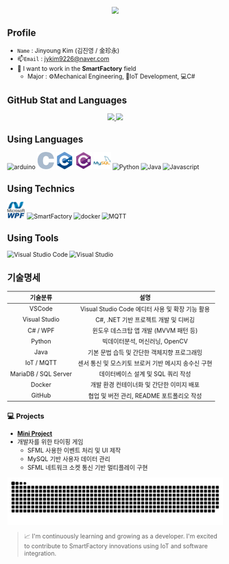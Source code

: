 <p align='center'>
  <a href="https://github.com/jiny00ng">
    <img src="https://capsule-render.vercel.app/api?type=blur&height=250&color=gradient&text=Jiny00ng&section=header&fontColor=005174&fontSize=60&animation=fadeIn&desc=IoT&fontAlignY=43"/>
  </a>
</p>

## Profile
- `Name` : Jinyoung Kim (김진영 / 金珍永)
- 📫`Email` : jykim9226@naver.com
- 🔭 I want to work in the **SmartFactory** field
  - Major : ⚙️Mechanical Engineering, 📡IoT Development, 💻C#

## GitHub Stat and Languages
<p align='center'>
  <a href="https://github.com/jiny00ng">
    <img src="https://github-readme-stats.vercel.app/api?username=jiny00ng&theme=tokyonight&show_icons=true"/>
    <img src="https://github-readme-stats.vercel.app/api/top-langs/?username=jiny00ng&theme=tokyonight&layout=compact"/>
  </a>
</p>

## Using Languages
<p align='left'>
    <img src="https://cdn.worldvectorlogo.com/logos/arduino-1.svg" alt="arduino" width="40" height="40"/> 
    <img src="https://raw.githubusercontent.com/devicons/devicon/master/icons/c/c-original.svg" alt="c" width="40" height="40"/> 
    <img src="https://raw.githubusercontent.com/devicons/devicon/master/icons/cplusplus/cplusplus-original.svg" alt="cplusplus" width="40" height="40"/> 
    <img src="https://raw.githubusercontent.com/devicons/devicon/master/icons/csharp/csharp-original.svg" alt="csharp" width="40" height="40"/> 
    <img src="https://raw.githubusercontent.com/devicons/devicon/master/icons/mysql/mysql-original-wordmark.svg" alt="mysql" width="40" height="40"/>
    <img height="40" src="https://img.icons8.com/?size=100&id=l75OEUJkPAk4&format=png&color=000000" title="Python">
    <img height="40" src="https://img.icons8.com/?size=100&id=Pd2x9GWu9ovX&format=png&color=000000" title="Java">
    <!-- <img width="40" height="40" src="https://img.icons8.com/color/48/kotlin.png" alt="kotlin" title="Kotlin"> -->
    <img height="40" src="https://img.icons8.com/?size=100&id=108784&format=png&color=000000" title="Javascript">
    <!-- <img height="40" src="https://img.icons8.com/?size=100&id=vgMoO3QkEnKf&format=png&color=000000" title="VisualBasic"> -->
    <!-- <img width="40" height="40" src="https://img.icons8.com/cute-clipart/64/go-logo.png" alt="go-logo" title="Go">
    <img height="40" src="https://img.icons8.com/?size=100&id=Lz7oiCpdanST&format=png&color=000000" title="Delphi">
    <img height="40" src="https://img.icons8.com/?size=100&id=13460&format=png&color=000000" title="PHP"> -->
    <!-- <img width="40" height="40" src="https://img.icons8.com/nolan/64/oracle-logo.png" alt="oracle-logo" title="Oracle"> -->
    <!--     <img width="40" height="40" src="https://img.icons8.com/color/48/microsoft-sql-server.png" alt="microsoft-sql-server" title="SQL Server"> -->
    <!--     <img width="40" height="40" src="https://img.icons8.com/fluency/48/maria-db.png" alt="maria-db" title="MySQL/MariaDB"> -->
</p>

## Using Technics
<p align='left'>
  <img height="40" src="https://raw.githubusercontent.com/hugoMGSung/hugoMGSung/main/images/wpf.png" title="WPF"> 
  <img height="40" src="https://cdn-icons-png.flaticon.com/256/7808/7808214.png" title="SmartFactory">  
  <!-- <img height="40" src="https://w7.pngwing.com/pngs/673/239/png-transparent-entity-framework-core-asp-net-core-net-framework-microsoft-blue-text-logo-thumbnail.png" title="ASP.NET Core">   -->
  <!-- <img height="40" src="https://img.icons8.com/?size=100&id=90519&format=png&color=000000" title="Spring Boot">   -->
  <!--   <img height="40" src="https://img.icons8.com/?size=100&id=n73CzMVjH9X9&format=png&color=000000" title="Data Analysis">  -->
  <!-- <img height="40" src="https://img.icons8.com/?size=100&id=VZfYlLgRZtdK&format=png&color=000000" title="FullStack"> 
  <img height="40" src="https://img.icons8.com/?size=100&id=UeryvfCLUAc3&format=png&color=000000" title="ML/DL">  -->
  <img width="40" height="40" src="https://img.icons8.com/fluency/48/docker.png" alt="docker" title="Docker">
  
  <!-- <img height="40" src="https://img.icons8.com/?size=100&id=bpip0gGiBLT1&format=png&color=000000" title="OpenCV">
  <img height="40" src="https://img.icons8.com/?size=100&id=Of4lZV2lwBQI&format=png&color=000000" title="Arduino">
  <img height="40" src="https://img.icons8.com/?size=100&id=13443&format=png&color=000000" title="Raspberry Pi"> -->
  <img height="40" src="https://mosquitto.org/stickers/mosquitto-mono.png" title="MQTT">
  <!--   <img height="40" src="https://img.icons8.com/?size=100&id=O6SWwpPIM0GB&format=png&color=000000" title="PyTorch">   -->
 
</p>

## Using Tools
<p align='left'>
  <img height="40" src="https://img.icons8.com/?size=100&id=9OGIyU8hrxW5&format=png&color=000000" title="Visual Studio Code">
  <img height="40" src="https://img.icons8.com/?size=100&id=ezj3zaVtImPg&format=png&color=000000" title="Visual Studio">
  <!-- <img height="40" src="https://img.icons8.com/?size=100&id=jUw5rFZE2a5d&format=png&color=000000" title="Jetbrains">
  <img width="40" height="40" src="https://img.icons8.com/color/48/android-studio--v3.png" alt="android-studio--v3" title="Android Studio"> -->
</p>

## 기술명세
| 기술분류 | 설명 |
|:---:|:---:|
|VSCode | Visual Studio Code 에디터 사용 및 확장 기능 활용|
|Visual Studio | C#, .NET 기반 프로젝트 개발 및 디버깅|
|C# / WPF | 윈도우 데스크탑 앱 개발 (MVVM 패턴 등)|
|Python | 빅데이터분석, 머신러닝, OpenCV|
|Java | 기본 문법 습득 및 간단한 객체지향 프로그래밍|
|IoT / MQTT | 센서 통신 및 모스키토 브로커 기반 메시지 송수신 구현|
|MariaDB / SQL Server | 데이터베이스 설계 및 SQL 쿼리 작성|
|Docker | 개발 환경 컨테이너화 및 간단한 이미지 배포|
|GitHub | 협업 및 버전 관리, README 포트폴리오 작성|


### 💻 Projects
- **[Mini Project](https://github.com/jiny00ng/miniproject-2025)**  
- 개발자를 위한 타이핑 게임 
  - SFML 사용한 이벤트 처리 및 UI 제작
  - MySQL 기반 사용자 데이터 관리
  - SFML 네트워크 소켓 통신 기반 멀티플레이 구현
  

<img src="https://raw.githubusercontent.com/Platane/snk/output/github-contribution-grid-snake.svg" />

> 📈 I'm continuously learning and growing as a developer.
> I'm excited to contribute to SmartFactory innovations using IoT and software integration.
